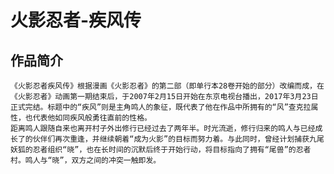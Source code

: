 # 火影忍者-疾风传
## 作品简介
    《火影忍者疾风传》根据漫画《火影忍者》的第二部（即单行本28卷开始的部分）改编而成，在《火影忍者》动画第一期结束后，于2007年2月15日开始在东京电视台播出，2017年3月23日正式完结。标题中的“疾风”则是主角鸣人的象征，既代表了他在作品中所拥有的“风”查克拉属性，也代表他如同疾风般勇往直前的性格。
    距离鸣人跟随自来也离开村子外出修行已经过去了两年半。时光流逝，修行归来的鸣人与已经成长了的伙伴们再次重逢，并继续朝着“成为火影”的目标而努力着。与此同时，曾经计划捕获九尾妖狐的忍者组织“晓”，也在长时间的沉默后终于开始行动，将目标指向了拥有“尾兽”的忍者村。鸣人与“晓”，双方之间的冲突一触即发。
